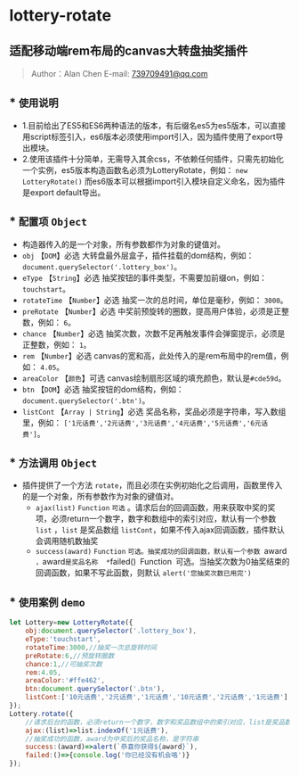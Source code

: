 # lottery-rotate
## 适配移动端rem布局的canvas大转盘抽奖插件
> Author：Alan Chen
> E-mail: 739709491@qq.com
##  * `使用说明`
* 1.目前给出了ES5和ES6两种语法的版本，有后缀名es5为es5版本，可以直接用script标签引入，es6版本必须使用import引入，因为插件使用了export导出模块。
* 2.使用该插件十分简单，无需导入其余css，不依赖任何插件，只需先初始化一个实例，es5版本构造函数名必须为LotteryRotate，例如： `new LotteryRotate()` 而es6版本可以根据import引入模块自定义命名，因为插件是export default导出。
##  * `配置项` `Object`
* 构造器传入的是一个对象，所有参数都作为对象的键值对。
* `obj` 【`DOM`】必选 大转盘最外层盒子，插件挂载的dom结构，例如： `document.querySelector('.lottery_box')`。
* `eType` 【`String`】必选 抽奖按钮的事件类型，不需要加前缀on，例如： `touchstart`。
* `rotateTime` 【`Number`】必选 抽奖一次的总时间，单位是毫秒，例如： `3000`。
* `preRotate` 【`Number`】必选 中奖前预旋转的圈数，提高用户体验，必须是正整数，例如： `6`。
* `chance` 【`Number`】必选 抽奖次数，次数不足再触发事件会弹窗提示，必须是正整数，例如： `1`。
* `rem` 【`Number`】必选 canvas的宽和高，此处传入的是rem布局中的rem值，例如： `4.05`。
* `areaColor` 【`颜色`】可选 canvas绘制扇形区域的填充颜色，默认是`#cde59d`。
* `btn` 【`DOM`】必选 抽奖按钮的dom结构，例如： `document.querySelector('.btn')`。
* `listCont` 【`Array | String`】必选 奖品名称，奖品必须是字符串，写入数组里，例如： `['1元话费','2元话费','3元话费','4元话费','5元话费','6元话费']`。
##  * `方法调用` `Object`
* 插件提供了一个方法 `rotate`，而且必须在实例初始化之后调用，函数里传入的是一个对象，所有参数作为对象的键值对。
  * `ajax(list)` `Function` `可选` 。请求后台的回调函数，用来获取中奖的奖项，必须return一个数字，数字和数组中的索引对应，默认有一个参数 `list` ，`list` 是奖品数组 `listCont`，如果不传入ajax回调函数，插件默认会调用随机数抽奖
  * `success(award)` `Function` `可选。抽奖成功的回调函数，默认有一个参数 `award` ，`award` 是奖品名称
  * `failed()` `Function` `可选。当抽奖次数为0抽奖结束的回调函数，如果不写此函数，则默认 `alert('您抽奖次数已用完')`
##  * `使用案例` `demo`
```javascript
let Lottery=new LotteryRotate({
	obj:document.querySelector('.lottery_box'),
	eType:'touchstart',
	rotateTime:3000,//抽奖一次总旋转时间
	preRotate:6,//预旋转圈数
	chance:1,//可抽奖次数
	rem:4.05,
	areaColor:'#ffe462',
	btn:document.querySelector('.btn'),
	listCont:['10元话费','2元话费','1元话费','10元话费','2元话费','1元话费']
});
Lottery.rotate({
	//请求后台的函数，必须return一个数字，数字和奖品数组中的索引对应，list是奖品数组listCont
	ajax:(list)=>list.indexOf('1元话费'),
	//抽奖成功的函数，award为中奖后的奖品名称，是字符串
	success:(award)=>alert(`恭喜你获得${award}`),
	failed:()=>{console.log('你已经没有机会咯')}
});
